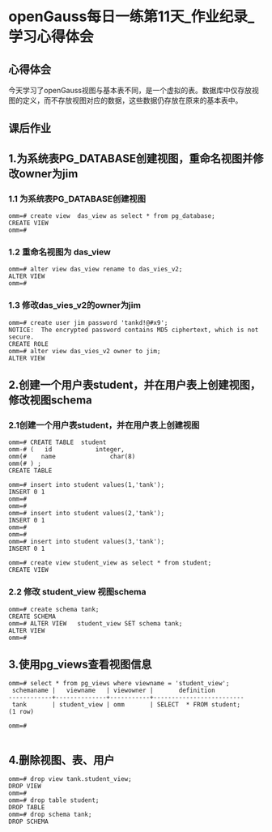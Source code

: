 # openGauss每日一练第11天_作业纪录_学习心得体会

  ## 心得体会  

  今天学习了openGauss视图与基本表不同，是一个虚拟的表。数据库中仅存放视图的定义，而不存放视图对应的数据，这些数据仍存放在原来的基本表中。

## 课后作业  

## 1.为系统表PG_DATABASE创建视图，重命名视图并修改owner为jim


### 1.1 为系统表PG_DATABASE创建视图
```
omm=# create view  das_view as select * from pg_database;
CREATE VIEW
omm=# 

```
### 1.2 重命名视图为 das_view
```
omm=# alter view das_view rename to das_vies_v2;
ALTER VIEW
omm=# 

```

### 1.3 修改das_vies_v2的owner为jim
```
omm=# create user jim password 'tankd!@#x9';
NOTICE:  The encrypted password contains MD5 ciphertext, which is not secure.
CREATE ROLE
omm=# alter view das_vies_v2 owner to jim;
ALTER VIEW

```

## 2.创建一个用户表student，并在用户表上创建视图，修改视图schema

### 2.1创建一个用户表student，并在用户表上创建视图  
```
omm=# CREATE TABLE  student
omm-# (   id            integer,      
omm(#    name               char(8) 
omm(# ) ;
CREATE TABLE

omm=# insert into student values(1,'tank');
INSERT 0 1
omm=# 
omm=# 
omm=# insert into student values(2,'tank');
INSERT 0 1
omm=# 
omm=# 
omm=# insert into student values(3,'tank');
INSERT 0 1

omm=# create view student_view as select * from student;
CREATE VIEW

```
### 2.2 修改 student_view 视图schema  

```
omm=# create schema tank;
CREATE SCHEMA
omm=# ALTER VIEW   student_view SET schema tank;
ALTER VIEW
omm=# 

```

## 3.使用pg_views查看视图信息

```
omm=# select * from pg_views where viewname = 'student_view';
 schemaname |   viewname   | viewowner |       definition        
------------+--------------+-----------+-------------------------
 tank       | student_view | omm       | SELECT  * FROM student;
(1 row)

omm=# 
 
```



## 4.删除视图、表、用户
```
omm=# drop view tank.student_view;
DROP VIEW
omm=# 
omm=# drop table student;
DROP TABLE
omm=# drop schema tank;
DROP SCHEMA



```

